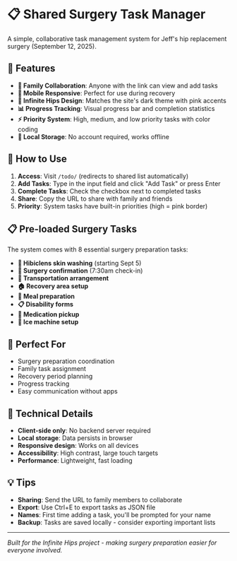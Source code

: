 # 📋 Shared Surgery Task Manager

A simple, collaborative task management system for Jeff's hip replacement surgery (September 12, 2025).

## 🌟 Features

- **👥 Family Collaboration**: Anyone with the link can view and add tasks
- **📱 Mobile Responsive**: Perfect for use during recovery
- **🎨 Infinite Hips Design**: Matches the site's dark theme with pink accents
- **📊 Progress Tracking**: Visual progress bar and completion statistics
- **⚡ Priority System**: High, medium, and low priority tasks with color coding
- **💾 Local Storage**: No account required, works offline

## 🚀 How to Use

1. **Access**: Visit `/todo/` (redirects to shared list automatically)
2. **Add Tasks**: Type in the input field and click "Add Task" or press Enter
3. **Complete Tasks**: Check the checkbox next to completed tasks
4. **Share**: Copy the URL to share with family and friends
5. **Priority**: System tasks have built-in priorities (high = pink border)

## 📋 Pre-loaded Surgery Tasks

The system comes with 8 essential surgery preparation tasks:

- **🧴 Hibiclens skin washing** (starting Sept 5)
- **🏥 Surgery confirmation** (7:30am check-in)
- **🚗 Transportation arrangement**
- **🏠 Recovery area setup**
- **🥘 Meal preparation**
- **📋 Disability forms**
- **💊 Medication pickup**
- **🧊 Ice machine setup**

## 🎯 Perfect For

- Surgery preparation coordination
- Family task assignment
- Recovery period planning
- Progress tracking
- Easy communication without apps

## 🔧 Technical Details

- **Client-side only**: No backend server required
- **Local storage**: Data persists in browser
- **Responsive design**: Works on all devices
- **Accessibility**: High contrast, large touch targets
- **Performance**: Lightweight, fast loading

## 💡 Tips

- **Sharing**: Send the URL to family members to collaborate
- **Export**: Use Ctrl+E to export tasks as JSON file
- **Names**: First time adding a task, you'll be prompted for your name
- **Backup**: Tasks are saved locally - consider exporting important lists

---

*Built for the Infinite Hips project - making surgery preparation easier for everyone involved.*
